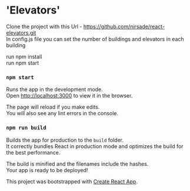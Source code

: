 # 'Elevators'

Clone the project with this Url - https://github.com/nirsade/react-elevators.git 
</br>
In config.js file you can set the number of buildings and elevators in each building
</br>

run npm install
</br>
run npm start
</br>

### `npm start`

Runs the app in the development mode.<br>
Open [http://localhost:3000](http://localhost:3000) to view it in the browser.

The page will reload if you make edits.<br>
You will also see any lint errors in the console.

### `npm run build`

Builds the app for production to the `build` folder.<br>
It correctly bundles React in production mode and optimizes the build for the best performance.

The build is minified and the filenames include the hashes.<br>
Your app is ready to be deployed!



This project was bootstrapped with [Create React App](https://github.com/facebookincubator/create-react-app).
